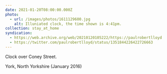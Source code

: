 ```yaml
---
date: 2021-01-20T08:00:00.000Z
photo:
  - url: /images/photos/1611129600.jpg
    alt: Illuniated clock, the time shown is 4:41pm.
collection: stay_at_home
syndication:
  - https://web.archive.org/web/20210120105222/https://paulrobertlloyd.com/photos/1611129600/
  - https://twitter.com/paulrobertlloyd/status/1351844226422726663
---
```

Clock over Coney Street.

York, North Yorkshire (January 2016)
